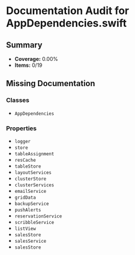 # Documentation Audit for AppDependencies.swift

## Summary

- **Coverage:** 0.00%
- **Items:** 0/19

## Missing Documentation

### Classes
- `AppDependencies`

### Properties
- `logger`
- `store`
- `tableAssignment`
- `resCache`
- `tableStore`
- `layoutServices`
- `clusterStore`
- `clusterServices`
- `emailService`
- `gridData`
- `backupService`
- `pushAlerts`
- `reservationService`
- `scribbleService`
- `listView`
- `salesStore`
- `salesService`
- `salesStore`
